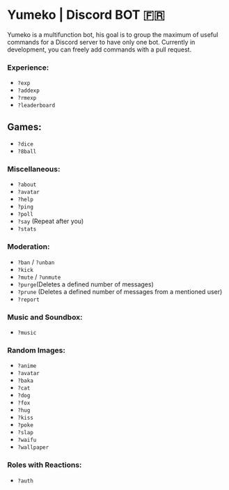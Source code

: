 # Yumeko | Discord BOT 🇫🇷

Yumeko is a multifunction bot, his goal is to group the maximum of useful commands for a Discord server to have only one bot. Currently in development, you can freely add commands with a pull request.

### Experience:
- `?exp`
- `?addexp`
- `?rmexp`
- `?leaderboard`

## Games:
- `?dice`
- `?8ball`

### Miscellaneous:
- `?about`
- `?avatar`
- `?help`
- `?ping`
- `?poll`
- `?say` (Repeat after you)
- `?stats`

### Moderation:
- `?ban` / `?unban`
- `?kick`
- `?mute` / `?unmute`
- `?purge`(Deletes a defined number of messages)
- `?prune` (Deletes a defined number of messages from a mentioned user)
- `?report`

### Music and Soundbox:
- `?music`

### Random Images:
- `?anime`
- `?avatar`
- `?baka`
- `?cat`
- `?dog`
- `?fox`
- `?hug`
- `?kiss`
- `?poke`
- `?slap`
- `?waifu`
- `?wallpaper`

### Roles with Reactions:
- `?auth`
